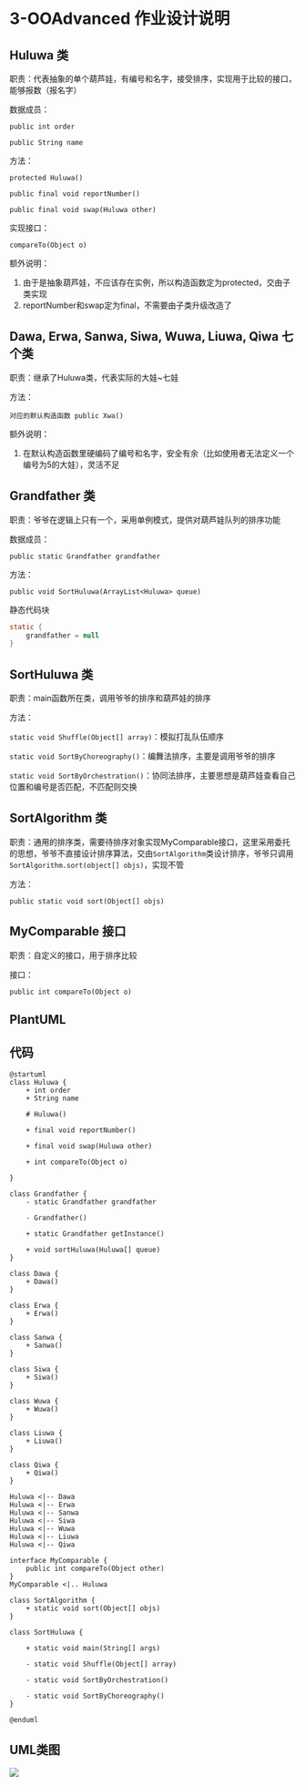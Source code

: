 # 3-OOAdvanced 作业设计说明

## Huluwa 类

职责：代表抽象的单个葫芦娃，有编号和名字，接受排序，实现用于比较的接口，能够报数（报名字）

数据成员：

`public int order`

`public String name`

方法：

`protected Huluwa()`

`public final void reportNumber()`

`public final void swap(Huluwa other)`

实现接口：

`compareTo(Object o)`



额外说明：

1. 由于是抽象葫芦娃，不应该存在实例，所以构造函数定为protected，交由子类实现
2. reportNumber和swap定为final，不需要由子类升级改造了



## Dawa, Erwa, Sanwa, Siwa, Wuwa, Liuwa, Qiwa 七个类

职责：继承了Huluwa类，代表实际的大娃~七娃

方法：

`对应的默认构造函数 public Xwa()`



额外说明：

1. 在默认构造函数里硬编码了编号和名字，安全有余（比如使用者无法定义一个编号为5的大娃），灵活不足



## Grandfather 类

职责：爷爷在逻辑上只有一个，采用单例模式，提供对葫芦娃队列的排序功能

数据成员：

`public static Grandfather grandfather`

方法：

`public void SortHuluwa(ArrayList<Huluwa> queue)`

静态代码块

```java
static {
    grandfather = null
}
```



## SortHuluwa 类

职责：main函数所在类，调用爷爷的排序和葫芦娃的排序

方法：


`static void Shuffle(Object[] array)`：模拟打乱队伍顺序

`static void SortByChoreography()`：编舞法排序，主要是调用爷爷的排序

`static void SortByOrchestration()`：协同法排序，主要思想是葫芦娃查看自己位置和编号是否匹配，不匹配则交换




## SortAlgorithm 类

职责：通用的排序类，需要待排序对象实现MyComparable接口，这里采用委托的思想，爷爷不直接设计排序算法，交由`SortAlgorithm`类设计排序，爷爷只调用`SortAlgorithm.sort(object[] objs)`，实现不管

方法：

`public static void sort(Object[] objs)`



## MyComparable 接口

职责：自定义的接口，用于排序比较

接口：

`public int compareTo(Object o)`



## PlantUML

## 代码

```
@startuml
class Huluwa {
    + int order
    + String name

    # Huluwa()

    + final void reportNumber()

    + final void swap(Huluwa other)

    + int compareTo(Object o)

}

class Grandfather {
    - static Grandfather grandfather

    - Grandfather()
    
    + static Grandfather getInstance()

    + void sortHuluwa(Huluwa[] queue)
}

class Dawa {
    + Dawa()
}

class Erwa {
	+ Erwa()
}

class Sanwa {
	+ Sanwa()
}

class Siwa {
	+ Siwa()
}

class Wuwa {
	+ Wuwa()
}

class Liuwa {
	+ Liuwa()
}

class Qiwa {
	+ Qiwa()
}

Huluwa <|-- Dawa
Huluwa <|-- Erwa
Huluwa <|-- Sanwa
Huluwa <|-- Siwa
Huluwa <|-- Wuwa
Huluwa <|-- Liuwa
Huluwa <|-- Qiwa

interface MyComparable {
    public int compareTo(Object other)
}
MyComparable <|.. Huluwa

class SortAlgorithm {
    + static void sort(Object[] objs)
}

class SortHuluwa {

    + static void main(String[] args)

    - static void Shuffle(Object[] array)

    - static void SortByOrchestration()

    - static void SortByChoreography()
}

@enduml
```

## UML类图

![](http://www.plantuml.com/plantuml/png/VLF1ZjGm33sJhuZ4fQFLx1TmM5XMW0Iiq21nG1pSZDjcbIR5JLYDOFuTarff8rNCPTpt_EoNsBcR8r1CerF6mJphzycbPz2_bURVZRO-wa1d9Fa-HRA-rnv6L1bwAOhce2IbinwS_XNiMHDEWUBdDBP8kmdpCqoDj0nnG5gIfB49umI4NqFps3wXOITCNvKuVKVWpntyKudTevuZH6iggbzZ9LaRkZbaJ9hkoJ5-y8nxW-K4uZrGbBClVzz_w9y94nvMZszXlSlyqMp81yhaYnkEQkO4NgWbh3XRA5iptv8m7DNCHrie3clkIwd7aJ0oaLT_ZiVikW8Ug0OMYpLYQo0RgW2sKIEvkrBMHwGE3EfFb_iyVcWToXLEgNNMxA-6RCzLRNLS-VPM5hJSNw3uslM1R1n6ALmcNmOhPNcaeNsQkUvMNjx8ZdW4wvlbbR0Og6UnhDqsxJIahdEujW4YkEodSiStbqSo0ywH60---K_Y_H08Gqym3PTbcdVepsbqVm40)
